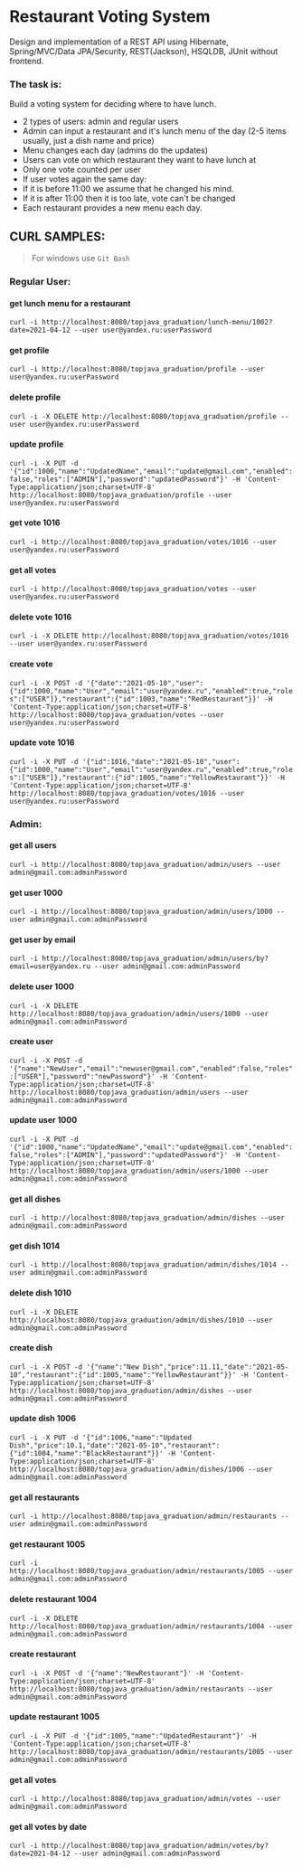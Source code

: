 Restaurant Voting System
========================

Design and implementation of a REST API using Hibernate, Spring/MVC/Data JPA/Security, REST(Jackson), HSQLDB, JUnit without frontend.

### The task is:

Build a voting system for deciding where to have lunch.

-  2 types of users: admin and regular users
-  Admin can input a restaurant and it's lunch menu of the day (2-5 items usually, just a dish name and price)
-  Menu changes each day (admins do the updates)
-  Users can vote on which restaurant they want to have lunch at
-  Only one vote counted per user
-  If user votes again the same day:
-  If it is before 11:00 we assume that he changed his mind.
-  If it is after 11:00 then it is too late, vote can't be changed
-  Each restaurant provides a new menu each day.

## CURL SAMPLES:
> For windows use `Git Bash`

### Regular User:

#### get lunch menu for a restaurant
`curl -i http://localhost:8080/topjava_graduation/lunch-menu/1002?date=2021-04-12 --user user@yandex.ru:userPassword`

#### get profile
`curl -i http://localhost:8080/topjava_graduation/profile --user user@yandex.ru:userPassword`

#### delete profile
`curl -i -X DELETE http://localhost:8080/topjava_graduation/profile --user user@yandex.ru:userPassword`

#### update profile
`curl -i -X PUT -d '{"id":1000,"name":"UpdatedName","email":"update@gmail.com","enabled":false,"roles":["ADMIN"],"password":"updatedPassword"}' -H 'Content-Type:application/json;charset=UTF-8' http://localhost:8080/topjava_graduation/profile --user user@yandex.ru:userPassword`

#### get vote 1016
`curl -i http://localhost:8080/topjava_graduation/votes/1016 --user user@yandex.ru:userPassword`

#### get all votes
`curl -i http://localhost:8080/topjava_graduation/votes --user user@yandex.ru:userPassword`

#### delete vote 1016
`curl -i -X DELETE http://localhost:8080/topjava_graduation/votes/1016 --user user@yandex.ru:userPassword`

#### create vote
`curl -i -X POST -d '{"date":"2021-05-10","user":{"id":1000,"name":"User","email":"user@yandex.ru","enabled":true,"roles":["USER"]},"restaurant":{"id":1003,"name":"RedRestaurant"}}' -H 'Content-Type:application/json;charset=UTF-8' http://localhost:8080/topjava_graduation/votes --user user@yandex.ru:userPassword`

#### update vote 1016
`curl -i -X PUT -d '{"id":1016,"date":"2021-05-10","user":{"id":1000,"name":"User","email":"user@yandex.ru","enabled":true,"roles":["USER"]},"restaurant":{"id":1005,"name":"YellowRestaurant"}}' -H 'Content-Type:application/json;charset=UTF-8' http://localhost:8080/topjava_graduation/votes/1016 --user user@yandex.ru:userPassword`


### Admin:

#### get all users
`curl -i http://localhost:8080/topjava_graduation/admin/users --user admin@gmail.com:adminPassword`

#### get user 1000
`curl -i http://localhost:8080/topjava_graduation/admin/users/1000 --user admin@gmail.com:adminPassword`

#### get user by email
`curl -i http://localhost:8080/topjava_graduation/admin/users/by?email=user@yandex.ru --user admin@gmail.com:adminPassword`

#### delete user 1000
`curl -i -X DELETE http://localhost:8080/topjava_graduation/admin/users/1000 --user admin@gmail.com:adminPassword`

#### create user
`curl -i -X POST -d '{"name":"NewUser","email":"newuser@gmail.com","enabled":false,"roles":["USER"],"password":"newPassword"}' -H 'Content-Type:application/json;charset=UTF-8' http://localhost:8080/topjava_graduation/admin/users --user admin@gmail.com:adminPassword`

#### update user 1000
`curl -i -X PUT -d '{"id":1000,"name":"UpdatedName","email":"update@gmail.com","enabled":false,"roles":["ADMIN"],"password":"updatedPassword"}' -H 'Content-Type:application/json;charset=UTF-8' http://localhost:8080/topjava_graduation/admin/users/1000 --user admin@gmail.com:adminPassword`

#### get all dishes
`curl -i http://localhost:8080/topjava_graduation/admin/dishes --user admin@gmail.com:adminPassword`

#### get dish 1014
`curl -i http://localhost:8080/topjava_graduation/admin/dishes/1014 --user admin@gmail.com:adminPassword`

#### delete dish 1010
`curl -i -X DELETE http://localhost:8080/topjava_graduation/admin/dishes/1010 --user admin@gmail.com:adminPassword`

#### create dish
`curl -i -X POST -d '{"name":"New Dish","price":11.11,"date":"2021-05-10","restaurant":{"id":1005,"name":"YellowRestaurant"}}' -H 'Content-Type:application/json;charset=UTF-8' http://localhost:8080/topjava_graduation/admin/dishes --user admin@gmail.com:adminPassword`

#### update dish 1006
`curl -i -X PUT -d '{"id":1006,"name":"Updated Dish","price":10.1,"date":"2021-05-10","restaurant":{"id":1004,"name":"BlackRestaurant"}}' -H 'Content-Type:application/json;charset=UTF-8' http://localhost:8080/topjava_graduation/admin/dishes/1006 --user admin@gmail.com:adminPassword`

#### get all restaurants
`curl -i http://localhost:8080/topjava_graduation/admin/restaurants --user admin@gmail.com:adminPassword`

#### get restaurant 1005
`curl -i http://localhost:8080/topjava_graduation/admin/restaurants/1005 --user admin@gmail.com:adminPassword`

#### delete restaurant 1004
`curl -i -X DELETE http://localhost:8080/topjava_graduation/admin/restaurants/1004 --user admin@gmail.com:adminPassword`

#### create restaurant
`curl -i -X POST -d '{"name":"NewRestaurant"}' -H 'Content-Type:application/json;charset=UTF-8' http://localhost:8080/topjava_graduation/admin/restaurants --user admin@gmail.com:adminPassword`

#### update restaurant 1005
`curl -i -X PUT -d '{"id":1005,"name":"UpdatedRestaurant"}' -H 'Content-Type:application/json;charset=UTF-8' http://localhost:8080/topjava_graduation/admin/restaurants/1005 --user admin@gmail.com:adminPassword`

#### get all votes
`curl -i http://localhost:8080/topjava_graduation/admin/votes --user admin@gmail.com:adminPassword`

#### get all votes by date
`curl -i http://localhost:8080/topjava_graduation/admin/votes/by?date=2021-04-12 --user admin@gmail.com:adminPassword`
